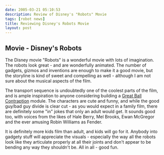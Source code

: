 ```yaml
---
date: 2005-03-21 05:10:53
description: Review of Disney's "Robots" Movie
tags: [robot news]
title: Reviewing Disney's Robots Movie
layout: post
---
```

## Movie - Disney's Robots

The Disney movie "Robots" is a wonderful movie with lots of imagination.
The robots look great - and are wonderfully animated.
The number of gadgets, gizmos and inventions are enough to make it a good movie, but the storyline is kind of sweet and compelling as well - although I am not sure about the musical aspects of the film.

The transport sequence is undoubtedly one of the coolest parts of the film, and is ample inspiration to anyone considering building a [Great Ball Contraption](/wiki/great_ball_contraption.html "Great Ball Contraption") module.
The characters are cute and funny, and while the good guy/bad guy divide is clear cut - as you would expect in a family film, there are definitely some "in" jokes that only an adult would get.
It sounds good too, with voices from the likes of Hale Berry, Mel Brooks, Ewan McGregor and the ever amusing Robin Williams as Fender.

It is definitely more kids film than adult, and kids will go for it.
Anybody into gadgety stuff will appreciate the visuals - especially the way all the robots look like they articulate properly at all their joints and don't appear to be bending any way they shouldn't be.
All in all - good fun.
